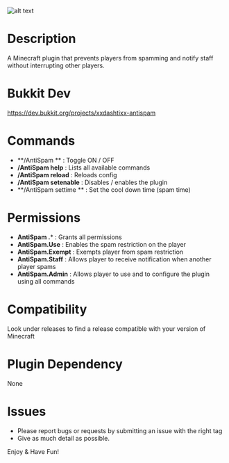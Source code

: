 ![alt text](https://i.postimg.cc/nLX1C3bZ/picture.jpg)

# Description
A Minecraft plugin that prevents players from spamming and notify staff without interrupting other players.

# Bukkit Dev
https://dev.bukkit.org/projects/xxdashtixx-antispam

# Commands
- **/AntiSpam ** : Toggle ON / OFF
- **/AntiSpam  help** : Lists all available commands
- **/AntiSpam  reload** : Reloads config
- **/AntiSpam  setenable** : Disables / enables the plugin
- **/AntiSpam  settime ** : Set the cool down time (spam time)

# Permissions
- **AntiSpam .*** : Grants all permissions
- **AntiSpam.Use** : Enables the spam restriction on the player
- **AntiSpam.Exempt** : Exempts player from spam restriction
- **AntiSpam.Staff** : Allows player to receive notification when another player spams
- **AntiSpam.Admin** : Allows player to use and to configure the plugin using all commands

# Compatibility
Look under releases to find a release compatible with your version of Minecraft

# Plugin Dependency
None

# Issues
- Please report bugs or requests by submitting an issue with the right tag
- Give as much detail as possible.

Enjoy & Have Fun!
